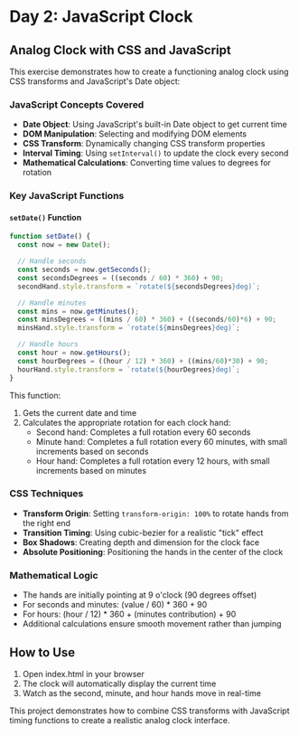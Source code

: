 # Day 2: JavaScript Clock

## Analog Clock with CSS and JavaScript

This exercise demonstrates how to create a functioning analog clock using CSS transforms and JavaScript's Date object:

### JavaScript Concepts Covered
- **Date Object**: Using JavaScript's built-in Date object to get current time
- **DOM Manipulation**: Selecting and modifying DOM elements
- **CSS Transform**: Dynamically changing CSS transform properties
- **Interval Timing**: Using `setInterval()` to update the clock every second
- **Mathematical Calculations**: Converting time values to degrees for rotation

### Key JavaScript Functions

#### `setDate()` Function
```javascript
function setDate() {
  const now = new Date();

  // Handle seconds
  const seconds = now.getSeconds();
  const secondsDegrees = ((seconds / 60) * 360) + 90;
  secondHand.style.transform = `rotate(${secondsDegrees}deg)`;

  // Handle minutes
  const mins = now.getMinutes();
  const minsDegrees = ((mins / 60) * 360) + ((seconds/60)*6) + 90;
  minsHand.style.transform = `rotate(${minsDegrees}deg)`;

  // Handle hours
  const hour = now.getHours();
  const hourDegrees = ((hour / 12) * 360) + ((mins/60)*30) + 90;
  hourHand.style.transform = `rotate(${hourDegrees}deg)`;
}
```

This function:
1. Gets the current date and time
2. Calculates the appropriate rotation for each clock hand:
   - Second hand: Completes a full rotation every 60 seconds
   - Minute hand: Completes a full rotation every 60 minutes, with small increments based on seconds
   - Hour hand: Completes a full rotation every 12 hours, with small increments based on minutes

### CSS Techniques
- **Transform Origin**: Setting `transform-origin: 100%` to rotate hands from the right end
- **Transition Timing**: Using cubic-bezier for a realistic "tick" effect
- **Box Shadows**: Creating depth and dimension for the clock face
- **Absolute Positioning**: Positioning the hands in the center of the clock

### Mathematical Logic
- The hands are initially pointing at 9 o'clock (90 degrees offset)
- For seconds and minutes: (value / 60) * 360 + 90
- For hours: (hour / 12) * 360 + (minutes contribution) + 90
- Additional calculations ensure smooth movement rather than jumping

## How to Use
1. Open index.html in your browser
2. The clock will automatically display the current time
3. Watch as the second, minute, and hour hands move in real-time

This project demonstrates how to combine CSS transforms with JavaScript timing functions to create a realistic analog clock interface. 